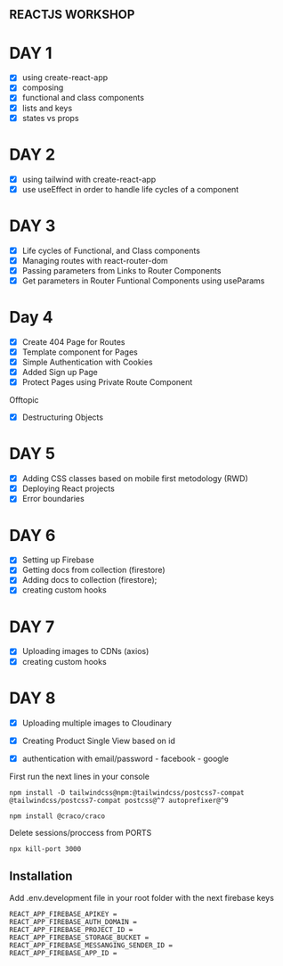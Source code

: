 ## REACTJS WORKSHOP 

# DAY 1 

- [x] using create-react-app
- [x] composing
- [x] functional and class components
- [x] lists and keys
- [x] states vs props

# DAY 2 

- [x] using tailwind with create-react-app
- [x] use useEffect in order to handle life cycles of a component

# DAY 3
- [x] Life cycles of Functional, and Class components
- [x] Managing routes with react-router-dom
- [x] Passing parameters from Links to Router Components
- [x] Get parameters in Router Funtional Components using useParams

# Day 4

- [x] Create 404 Page for Routes
- [x] Template component for Pages
- [x] Simple Authentication with Cookies
- [x] Added Sign up Page
- [x] Protect Pages using Private Route Component

Offtopic 
- [x] Destructuring Objects

# DAY 5
- [x] Adding CSS classes based on mobile first metodology (RWD)
- [x] Deploying React projects
- [x] Error boundaries

# DAY 6
- [x] Setting up Firebase
- [x] Getting docs from collection (firestore)
- [x] Adding docs to collection (firestore);
- [x] creating custom hooks

# DAY 7

- [x] Uploading images to CDNs (axios)
- [x] creating custom hooks

# DAY 8 
- [x] Uploading multiple images to Cloudinary
- [x] Creating Product Single View based on id
- [x] authentication with email/password - facebook - google


First run the next lines in your console
```
npm install -D tailwindcss@npm:@tailwindcss/postcss7-compat @tailwindcss/postcss7-compat postcss@^7 autoprefixer@^9

npm install @craco/craco
```

Delete sessions/proccess from PORTS

```
npx kill-port 3000
```

## Installation 

Add .env.development file in your root folder with the next firebase keys

```
REACT_APP_FIREBASE_APIKEY = 
REACT_APP_FIREBASE_AUTH_DOMAIN = 
REACT_APP_FIREBASE_PROJECT_ID = 
REACT_APP_FIREBASE_STORAGE_BUCKET = 
REACT_APP_FIREBASE_MESSANGING_SENDER_ID = 
REACT_APP_FIREBASE_APP_ID = 
```
